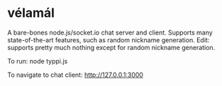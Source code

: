 vélamál
========

A bare-bones node.js/socket.io chat server and client. Supports many state-of-the-art features, such as random nickname generation. Edit: supports pretty much nothing except for random nickname generation.

To run:
    node typpi.js

To navigate to chat client:
    http://127.0.0.1:3000

